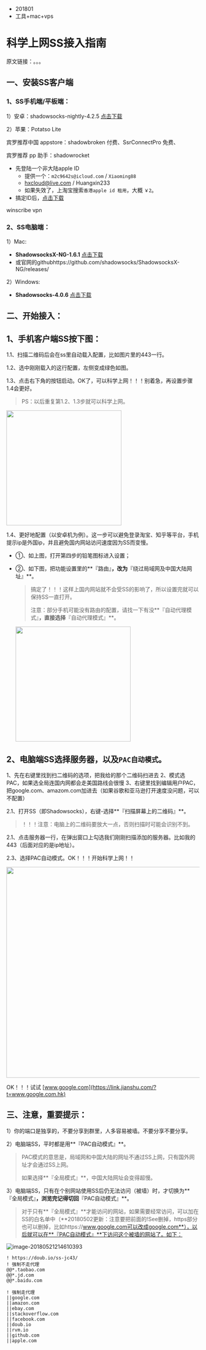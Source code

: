 

* 201801
* 工具+mac+vps



# 科学上网SS接入指南

原文链接：。。。

## 一、安装SS客户端

### 1、SS手机端/平板端：

1）安卓：shadowsocks-nightly-4.2.5 [点击下载](https://link.jianshu.com/?t=http://ovi8fy2di.bkt.clouddn.com/shadowsocks-nightly-4.2.5.apk)

2）苹果：Potatso Lite

宾罗推荐中国 appstore：shadowbroken 付费、SsrConnectPro 免费、

宾罗推荐 pp 助手：shadowrocket

- 先登陆一个非大陆apple ID
  - 提供一个：`m2c9642s@icloud.com` / `Xiaoming88`
  - hxcloud@live.com / Huangxin233
  - 如果失效了，上淘宝搜索`香港apple id 租用`，大概 `￥2`。
- 搞定ID后，[点击下载](https://link.jianshu.com/?t=https://itunes.apple.com/hk/app/potatso-lite/id1239860606?mt=8)

winscribe vpn

### 2、SS电脑端：

1）Mac:

* **ShadowsocksX-NG-1.6.1** [点击下载](https://link.jianshu.com/?t=http://opxagqii1.bkt.clouddn.com/ShadowsocksX-NG.1.6.1.zip)
* 或官网的githubhttps://github.com/shadowsocks/ShadowsocksX-NG/releases/

2）Windows:

* **Shadowsocks-4.0.6** [点击下载](https://link.jianshu.com/?t=http://ovi8fy2di.bkt.clouddn.com/Shadowsocks-4.0.6%20%282%29.zip)

## 二、开始接入：

## 1、手机客户端SS按下图：

1.1、扫描二维码后会在ss里自动载入配置，比如图片里的443一行。

1.2、选中刚刚载入的这行配置，左侧变成绿色如图。

1.3、点击右下角的按钮启动。OK了，可以科学上网！！！别着急，再设置步骤1.4会更好。

>  PS：以后重复第1.2、1.3步就可以科学上网。

<img src="https://ws2.sinaimg.cn/large/006tNc79gy1fnak5zkmvpj30ah0ixmy4.jpg" width="300">

1.4、更好地配置（以安卓机为例）。这一步可以避免登录淘宝、知乎等平台，手机提示ip是外国ip，并且避免国内网站访问速度因为SS而变慢。

* ①、如上图，打开第四步的铅笔图标进入设置；

* ②、如下图，把功能设置里的**『路由』**，改为**『绕过局域网及中国大陆网址』**。

  > 搞定了！！！这样上国内网站就不会受SS的影响了，所以设置完就可以保持SS一直打开。
  >
  > 注意：部分手机可能没有路由的配置，请找一下有没**『自动代理模式』**，直接选择**『自动代理模式』**。

  <img src="https://ws4.sinaimg.cn/large/006tNc79gy1fnajxi8uzmj30u01ha76p.jpg" width="300">



## 2、电脑端SS选择服务器，以及`PAC自动模式`。

1、先在右键里找到扫二维码的选项，把我给的那个二维码扫进去
2、模式选PAC，如果选全局连国内网都会走美国路线会很慢
3、右键里找到编辑用户PAC，把google.com、amazom.com加进去（如果谷歌和亚马逊打开速度没问题，可以不配置）

2.1、打开SS（即Shadowsocks），右键-选择**『扫描屏幕上的二维码』**。

> ！！！注意：电脑上的二维码要放大一点，否则扫描时可能会识别不到。

2.1、点击服务器一行，在弹出窗口上勾选我们刚刚扫描添加的服务器。比如我的443（后面对应的是ip地址）。

2.3、选择PAC自动模式。OK！！！开始科学上网！！

<img src="https://ws2.sinaimg.cn/large/006tNc79gy1fnalj7rg9uj30iw0fwtbo.jpg" width="550">

OK！！！试试 [www.google.com](https://link.jianshu.com/?t=www.google.com.hk) 

## 三、注意，重要提示：

1）你的端口是独享的，不要分享到群里，人多容易被墙。不要分享不要分享。

2）电脑端SS，平时都是用**『PAC自动模式』**。

> PAC模式的意思是，局域网和中国大陆的网址不通过SS上网，只有国外网址才会通过SS上网。
>
> 如果选择**『全局模式』**，中国大陆网址会变得超慢。

3）电脑端SS，只有在个别网站使用SS后仍无法访问（被墙）时，才切换为**『全局模式』**，浏览完记得切回**『PAC自动模式』**。

>  对于只有**『全局模式』**才能访问的网站，如果需要经常访问，可以加在SS的白名单中（**20180502更新：注意要把前面的!See删掉，https部分也可以删掉，比如https://www.google.com可以改成google.com**），以后就可以在**『PAC自动模式』**下访问这个被墙的网站了。如下：

![image-20180521214610393](https://ws2.sinaimg.cn/large/006tNc79gy1frjapxa35ej30fo0aggmg.jpg)

```
! https://doub.io/ss-jc43/
! 强制不走代理
@@*.taobao.com
@@*.jd.com
@@*.baidu.com

! 强制走代理
||google.com
||amazon.com
||ebay.com
||stackoverflow.com
||facebook.com
||doub.io
||rvm.io
||github.com
||apple.com
```


